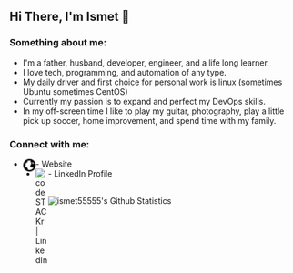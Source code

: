## Hi There, I'm Ismet 👋

### Something about me:
- I'm a father, husband, developer, engineer, and a life long learner.
- I love tech, programming, and automation of any type.
- My daily driver and first choice for personal work is linux (sometimes Ubuntu sometimes CentOS) 
- Currently my passion is to expand and perfect my DevOps skills.
- In my off-screen time I like to play my guitar, photography, play a little pick up soccer, home improvement, and spend time with my family.


### Connect with me:

- [<img align="left" alt="codeSTACKr.com" width="22px" src="https://raw.githubusercontent.com/iconic/open-iconic/master/svg/globe.svg" />][website] - Website
- [<img align="left" alt="codeSTACKr | LinkedIn" width="22px" src="https://cdn.jsdelivr.net/npm/simple-icons@v3/icons/linkedin.svg" />][linkedin] - LinkedIn Profile

<br />

<!-- GitHub Stats -->
<img align="left" alt="ismet55555's Github Statistics" src="https://github-readme-stats-phi-wheat.vercel.app/api?username=ismet55555&show_icons=true&hide_border=true" />

<br />

<!-- Top Languages Used -->
<!-- [![Top Langs](https://github-readme-stats-phi-wheat.vercel.app/api/top-langs/?username=ismet55555)](https://github.com/anuraghazra/github-readme-stats) -->

<!-- Variables -->
[website]: https://ismet55555.github.io/
[linkedin]: https://www.linkedin.com/in/ismet-hand%C5%BEi%C4%87-phd-b6b00033/
